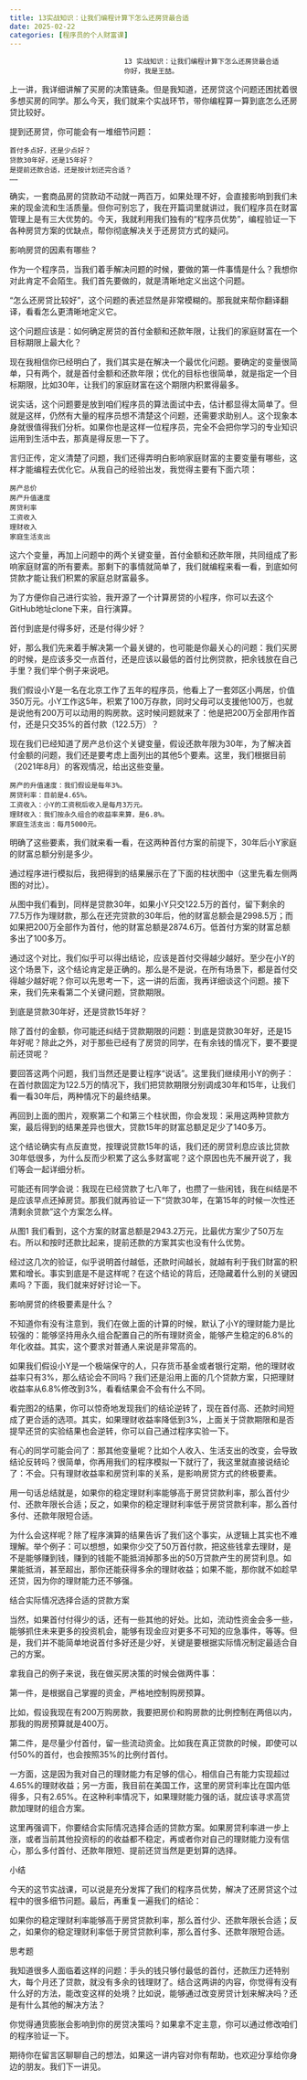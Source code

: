 ```yaml
---
title: 13实战知识：让我们编程计算下怎么还房贷最合适
date: 2025-02-22
categories: [程序员的个人财富课]
---
```

```text
                            13 实战知识：让我们编程计算下怎么还房贷最合适
                            你好，我是王喆。
```

上一讲，我详细讲解了买房的决策链条。但是我知道，还房贷这个问题还困扰着很多想买房的同学。那么今天，我们就来个实战环节，带你编程算一算到底怎么还房贷比较好。

提到还房贷，你可能会有一堆细节问题：


```text
首付多点好，还是少点好？
贷款30年好，还是15年好？
是提前还款合适，还是按计划还完合适？
……
```


确实，一套商品房的贷款动不动就一两百万，如果处理不好，会直接影响到我们未来的现金流和生活质量。但你可别忘了，我在开篇词里就讲过，我们程序员在财富管理上是有三大优势的。今天，我就利用我们独有的“程序员优势”，编程验证一下各种房贷方案的优缺点，帮你彻底解决关于还房贷方式的疑问。

影响房贷的因素有哪些？

作为一个程序员，当我们着手解决问题的时候，要做的第一件事情是什么？我想你对此肯定不会陌生。我们首先要做的，就是清晰地定义出这个问题。

“怎么还房贷比较好”，这个问题的表述显然是非常模糊的。那我就来帮你翻译翻译，看看怎么更清晰地定义它。

这个问题应该是：如何确定房贷的首付金额和还款年限，让我们的家庭财富在一个目标期限上最大化？

现在我相信你已经明白了，我们其实是在解决一个最优化问题。要确定的变量很简单，只有两个，就是首付金额和还款年限；优化的目标也很简单，就是指定一个目标期限，比如30年，让我们的家庭财富在这个期限内积累得最多。

说实话，这个问题要是放到咱们程序员的算法面试中去，估计都显得太简单了。但就是这样，仍然有大量的程序员想不清楚这个问题，还需要求助别人。这个现象本身就很值得我们分析。如果你也是这样一位程序员，完全不会把你学习的专业知识运用到生活中去，那真是得反思一下了。

言归正传，定义清楚了问题，我们还得弄明白影响家庭财富的主要变量有哪些，这样才能编程去优化它。从我自己的经验出发，我觉得主要有下面六项：


```text
房产总价
房产升值速度
房贷利率
工资收入
理财收入
家庭生活支出
```


这六个变量，再加上问题中的两个关键变量，首付金额和还款年限，共同组成了影响家庭财富的所有要素。那剩下的事情就简单了，我们就编程来看一看，到底如何贷款才能让我们积累的家庭总财富最多。

为了方便你自己进行实验，我开源了一个计算房贷的小程序，你可以去这个GitHub地址clone下来，自行演算。

首付到底是付得多好，还是付得少好？

好，那么我们先来着手解决第一个最关键的，也可能是你最关心的问题：我们买房的时候，是应该多交一点首付，还是应该以最低的首付比例贷款，把余钱放在自己手里？我们举个例子来说吧。

我们假设小Y是一名在北京工作了五年的程序员，他看上了一套郊区小两居，价值350万元。小Y工作这5年，积累了100万存款，同时父母可以支援他100万，也就是说他有200万可以动用的购房款。这时候问题就来了：他是把200万全部用作首付，还是只交35%的首付款（122.5万）？

现在我们已经知道了房产总价这个关键变量，假设还款年限为30年，为了解决首付金额的问题，我们还是要考虑上面列出的其他5个要素。这里，我们根据目前（2021年8月）的客观情况，给出这些变量。


```text
房产的升值速度：我们假设是每年3%。
房贷利率：目前是4.65%。
工资收入：小Y的工资税后收入是每月3万元。
理财收入：我们按永久组合的收益率来算，是6.8%。
家庭生活支出：每月5000元。
```


明确了这些要素，我们就来看一看，在这两种首付方案的前提下，30年后小Y家庭的财富总额分别是多少。

通过程序进行模拟后，我把得到的结果展示在了下面的柱状图中（这里先看左侧两图的对比）。



从图中我们看到，同样是贷款30年，如果小Y只交122.5万的首付，留下剩余的77.5万作为理财款，那么在还完贷款的30年后，他的财富总额会是2998.5万；而如果把200万全部作为首付，他的财富总额是2874.6万。低首付方案的财富总额多出了100多万。

通过这个对比，我们似乎可以得出结论，应该是首付交得越少越好。至少在小Y的这个场景下，这个结论肯定是正确的。那么是不是说，在所有场景下，都是首付交得越少越好呢？你可以先思考一下，这一讲的后面，我再详细谈这个问题。接下来，我们先来看第二个关键问题，贷款期限。

到底是贷款30年好，还是贷款15年好？

除了首付的金额，你可能还纠结于贷款期限的问题：到底是贷款30年好，还是15年好呢？除此之外，对于那些已经有了房贷的同学，在有余钱的情况下，要不要提前还贷呢？

要回答这两个问题，我们当然还是要让程序“说话”。这里我们继续用小Y的例子：在首付款固定为122.5万的情况下，我们把贷款期限分别调成30年和15年，让我们看一看30年后，两种情况下的最终结果。

再回到上面的图片，观察第二个和第三个柱状图，你会发现：采用这两种贷款方案，最后得到的结果差异也很大，贷款15年的财富总额足足少了140多万。

这个结论确实有点反直觉，按理说贷款15年的话，我们还的房贷利息应该比贷款30年低很多，为什么反而少积累了这么多财富呢？这个原因也先不展开说了，我们等会一起详细分析。

可能还有同学会说：我现在已经贷款了七八年了，也攒了一些闲钱，我在纠结是不是应该早点还掉房贷。那我们就再验证一下“贷款30年，在第15年的时候一次性还清剩余贷款”这个方案怎么样。

从图1 我们看到，这个方案的财富总额是2943.2万元，比最优方案少了50万左右。所以和按时还款比起来，提前还款的方案其实也没有什么优势。

经过这几次的验证，似乎说明首付越低，还款时间越长，就越有利于我们财富的积累和增长。事实到底是不是这样呢？在这个结论的背后，还隐藏着什么别的关键因素吗？下面，我们就来好好讨论一下。

影响房贷的终极要素是什么？

不知道你有没有注意到，我们在做上面的计算的时候，默认了小Y的理财能力是比较强的：能够坚持用永久组合配置自己的所有理财资金，能够产生稳定的6.8%的年化收益。其实，这个要求对普通人来说是非常高的。

如果我们假设小Y是一个极端保守的人，只存货币基金或者银行定期，他的理财收益率只有3%，那么结论会不同吗？我们还是沿用上面的几个贷款方案，只把理财收益率从6.8%修改到3%，看看结果会不会有什么不同。



看完图2的结果，你可以惊奇地发现我们的结论逆转了，现在首付高、还款时间短成了更合适的选项。其实，如果理财收益率降低到3%，上面关于贷款期限和是否提早还贷的实验结果也会逆转，你可以自己通过程序实验一下。

有心的同学可能会问了：那其他变量呢？比如个人收入、生活支出的改变，会导致结论反转吗？很简单，你再用我们的程序模拟一下就行了，我这里就直接说结论了：不会。只有理财收益率和房贷利率的关系，是影响房贷方式的终极要素。

用一句话总结就是，如果你的稳定理财利率能够高于房贷贷款利率，那么首付少付、还款年限长合适；反之，如果你的稳定理财利率低于房贷贷款利率，那么首付多付、还款年限短合适。

为什么会这样呢？除了程序演算的结果告诉了我们这个事实，从逻辑上其实也不难理解。举个例子：可以想想，如果你少交了50万首付款，把这些钱拿去理财，是不是能够赚到钱，赚到的钱能不能抵消掉那多出的50万贷款产生的房贷利息。如果能抵消，甚至超出，那你还能获得多余的理财收益；如果不能，那你就不如趁早还贷，因为你的理财能力还不够强。

结合实际情况选择合适的贷款方案

当然，如果首付付得少的话，还有一些其他的好处。比如，流动性资金会多一些，能够抓住未来更多的投资机会，能够有现金应对更多不可知的应急事件，等等。但是，我们并不能简单地说首付多好还是少好，关键是要根据实际情况制定最适合自己的方案。

拿我自己的例子来说，我在做买房决策的时候会做两件事：

第一件，是根据自己掌握的资金，严格地控制购房预算。

比如，假设我现在有200万购房款，我要把房价和购房款的比例控制在两倍以内，那我的购房预算就是400万。

第二件，是尽量少付首付，留一些流动资金。比如我在真正贷款的时候，即使可以付50%的首付，也会按照35%的比例付首付。

一方面，这是因为我对自己的理财能力有足够的信心，相信自己有能力实现超过4.65%的理财收益；另一方面，我目前在美国工作，这里的房贷利率比在国内低得多，只有2.65%。在这种利率情况下，如果理财能力强的话，就应该寻求高贷款加理财的组合方案。

这里再强调下，你要结合实际情况选择合适的贷款方案。如果房贷利率进一步上涨，或者当前其他投资标的的收益都不稳定，再或者你对自己的理财能力没有信心，那么多付首付、还款年限短、提前还贷当然是更划算的选择。

小结

今天的这节实战课，可以说是充分发挥了我们的程序员优势，解决了还房贷这个过程中的很多细节问题。最后，再重复一遍我们的结论：

如果你的稳定理财利率能够高于房贷贷款利率，那么首付少、还款年限长合适；反之，如果你的稳定理财利率低于房贷贷款利率，那么首付多、还款年限短合适。

思考题


我知道很多人面临着这样的问题：手头的钱只够付最低的首付，还款压力还特别大，每个月还了贷款，就没有多余的钱理财了。结合这两讲的内容，你觉得有没有什么好的方法，能改变这样的处境？比如说，能够通过改变房贷计划来解决吗？还是有什么其他的解决方法？

你觉得通货膨胀会影响到你的房贷决策吗？如果拿不定主意，你可以通过修改咱们的程序验证一下。


期待你在留言区聊聊自己的想法，如果这一讲内容对你有帮助，也欢迎分享给你身边的朋友。我们下一讲见。

                        
                        
                            